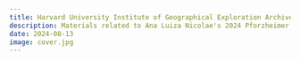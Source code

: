 ```yaml
---
title: Harvard University Institute of Geographical Exploration Archives Factsheets
description: Materials related to Ana Luiza Nicolae's 2024 Pforzheimer fellowship.
date: 2024-08-13
image: cover.jpg
---
```



